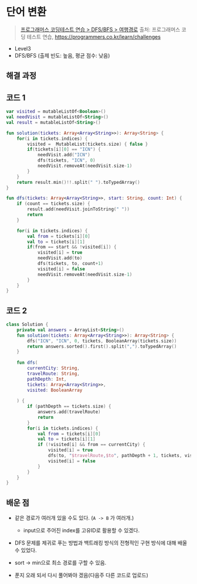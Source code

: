 # 단어 변환

> [프로그래머스 코딩테스트 연습 > DFS/BFS > 여행경로](https://programmers.co.kr/learn/courses/30/lessons/43164)
> 출처: 프로그래머스 코딩 테스트 연습, https://programmers.co.kr/learn/challenges

- Level3
- DFS/BFS (출제 빈도: 높음, 평균 점수: 낮음)

## 해결 과정

## 코드 1

```kotlin
var visited = mutableListOf<Boolean>()
val needVisit = mutableListOf<String>()
val result = mutableListOf<String>()

fun solution(tickets: Array<Array<String>>): Array<String> {
    for(i in tickets.indices) {
        visited =  MutableList(tickets.size) { false }
        if(tickets[i][0] == "ICN") {
            needVisit.add("ICN")
            dfs(tickets, "ICN", 0)
            needVisit.removeAt(needVisit.size-1)
        }
    }
    return result.min()!!.split(" ").toTypedArray()
}

fun dfs(tickets: Array<Array<String>>, start: String, count: Int) {
    if (count == tickets.size) {
        result.add(needVisit.joinToString(" "))
        return
    }

    for(i in tickets.indices) {
        val from = tickets[i][0]
        val to = tickets[i][1]
        if(from == start && !visited[i]) {
            visited[i] = true
            needVisit.add(to)
            dfs(tickets, to, count+1)
            visited[i] = false
            needVisit.removeAt(needVisit.size-1)
        }
    }
}
```

## 코드 2
```kotlin
class Solution {
    private val answers = ArrayList<String>()
    fun solution(tickets: Array<Array<String>>): Array<String> {
        dfs("ICN", "ICN", 0, tickets, BooleanArray(tickets.size))
        return answers.sorted().first().split(",").toTypedArray()
    }
    
    fun dfs(
        currentCity: String,
        travelRoute: String,
        pathDepth: Int,
        tickets: Array<Array<String>>,
        visited: BooleanArray
        
    ) {
        if (pathDepth == tickets.size) {
            answers.add(travelRoute)
            return
        }
        for(i in tickets.indices) {
            val from = tickets[i][0]
            val to = tickets[i][1]
            if (!visited[i] && from == currentCity) {
                visited[i] = true
                dfs(to, "$travelRoute,$to", pathDepth + 1, tickets, visited)
                visited[i] = false
            }
        }
    }
}
```

## 배운 점

- 같은 경로가 여러개 있을 수도 있다. (`A -> B` 가 여러개.)

  - input으로 주어진 index를 고유ID로 활용할 수 있겠다.

- DFS 문제를 제귀로 푸는 방법과 백트래킹 방식의 전형적인 구현 방식에 대해 배울 수 있었다.
- sort -> min으로 최소 경로를 구할 수 있음.
- 푼지 오래 되서 다시 풀어봐야 겠음(다음주 다른 코드로 업로드)
